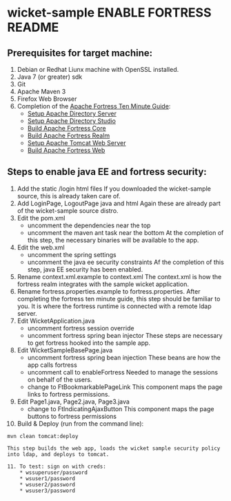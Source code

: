 # wicket-sample ENABLE FORTRESS README
## Prerequisites for target machine:
1. Debian or Redhat Liunx machine with OpenSSL installed.
2. Java 7 (or greater) sdk
3. Git
4. Apache Maven 3
5. Firefox Web Browser
6. Completion of the [Apache Fortress Ten Minute Guide](http://symas.com/javadocs/apache-fortress-core/org/apache/directory/fortress/core/doc-files/ten-minute-guide.html):
    * [Setup Apache Directory Server](http://symas.com/javadocs/apache-fortress-core/org/apache/directory/fortress/core/doc-files/apache-directory-server.html)
    * [Setup Apache Directory Studio](http://symas.com/javadocs/apache-fortress-core/org/apache/directory/fortress/core/doc-files/apache-directory-studio.html)
    * [Build Apache Fortress Core](http://symas.com/javadocs/apac1he-fortress-core/org/apache/directory/fortress/core/doc-files/apache-fortress-core.html)
    * [Build Apache Fortress Realm](http://symas.com/javadocs/apache-fortress-core/org/apache/directory/fortress/core/doc-files/apache-fortress-realm.html)
    * [Setup Apache Tomcat Web Server](http://symas.com/javadocs/apache-fortress-core/org/apache/directory/fortress/core/doc-files/apache-tomcat.html)
    * [Build Apache Fortress Web](http://symas.com/javadocs/apache-fortress-core/org/apache/directory/fortress/core/doc-files/apache-fortress-web.html)

## Steps to enable java EE and fortress security:

1. Add the static /login html files
    If you downloaded the wicket-sample source, this is already taken care of.
2. Add LoginPage, LogoutPage java and html
    Again these are already part of the wicket-sample source distro.
3. Edit the pom.xml
    * uncomment the dependencies near the top
    * uncomment the maven ant task near the bottom
At the completion of this step, the necessary binaries will be available to the app.
4. Edit the web.xml
    * uncomment the spring settings
    * uncomment the java ee security constraints
Af the completion of this step, java EE security has been enabled.
5. Rename context.xml.example to context.xml
    The context.xml is how the fortress realm integrates with the sample wicket application.
6. Rename fortress.properties.example to fortress.properties.
    After completing the fortress ten minute guide, this step should be familiar to you.  It is where the fortress runtime is connected with a remote ldap server.
7. Edit WicketApplication.java
    * uncomment fortress session override
    * uncomment fortress spring bean injector
    These steps are necessary to get fortress hooked into the sample app.
8. Edit WicketSampleBasePage.java
    * uncomment fortress spring bean injection
        These beans are how the app calls fortress
    * uncomment call to enableFortress
        Needed to manage the sessions on behalf of the users.
    * change to FtBookmarkablePageLink
        This component maps the page links to fortress permissions.
9. Edit Page1.java, Page2.java, Page3.java
    * change to FtIndicatingAjaxButton
    This component maps the page buttons to fortress permissions
10. Build & Deploy (run from the command line):
```
mvn clean tomcat:deploy
```
    This step builds the web app, loads the wicket sample security policy into ldap, and deploys to tomcat.
```
11. To test: sign on with creds:
    * wssuperuser/password
    * wsuser1/password
    * wsuser2/password
    * wsuser3/password
